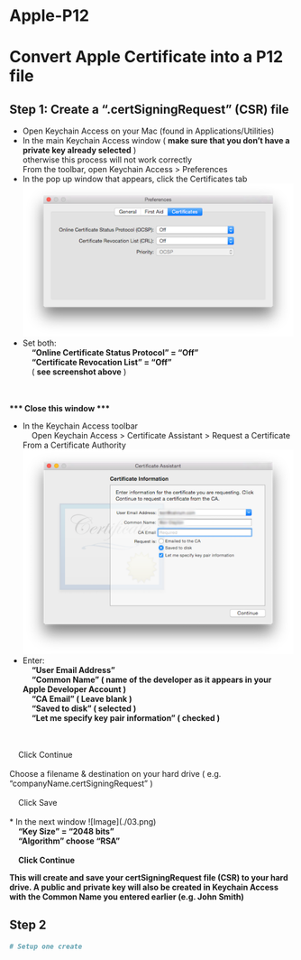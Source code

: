 # Apple-P12

# Convert Apple Certificate into a P12 file

## Step 1: Create a “.certSigningRequest” (CSR) file
* Open Keychain Access on your Mac (found in Applications/Utilities)
* In the main Keychain Access window ( <b>make sure that you don’t have a private key already selected</b> ) 
<br>otherwise this process will not work correctly
<br>From the toolbar, open Keychain Access > Preferences
* In the pop up window that appears, click the Certificates tab
![Image](./01.png)
* Set both: 
<br>&nbsp;&nbsp;&nbsp;&nbsp;<b>“Online Certificate Status Protocol” = “Off”</b>
<br>&nbsp;&nbsp;&nbsp;&nbsp;<b>“Certificate Revocation List” = “Off”</b>
<br>&nbsp;&nbsp;&nbsp;&nbsp;( <b>see screenshot above</b> )
<br>
<br>
<b>*** Close this window ***</b>

* In the Keychain Access toolbar
<br>&nbsp;&nbsp;&nbsp;&nbsp;Open Keychain Access > Certificate Assistant > Request a Certificate From a Certificate Authority
![Image](./02.png)
* Enter:
<br>&nbsp;&nbsp;&nbsp;&nbsp;<b>“User Email Address”</b>
<br>&nbsp;&nbsp;&nbsp;&nbsp;<b>“Common Name” ( name of the developer as it appears in your Apple Developer Account )</b>
<br>&nbsp;&nbsp;&nbsp;&nbsp;<b>“CA Email” ( Leave blank )</b>
<br>&nbsp;&nbsp;&nbsp;&nbsp;<b>“Saved to disk” ( selected )</b>
<br>&nbsp;&nbsp;&nbsp;&nbsp;<b>“Let me specify key pair information” ( checked )</b>
<br>
<br>&nbsp;&nbsp;&nbsp;&nbsp;Click Continue
<br>
<br>Choose a filename & destination on your hard drive ( e.g. “companyName.certSigningRequest” ) 
<br>
<br>&nbsp;&nbsp;&nbsp;&nbsp;Click Save
<br>
<br>
* In the next window
![Image](./03.png)
<br>&nbsp;&nbsp;&nbsp;&nbsp;<b>“Key Size” = “2048 bits”</b>
<br>&nbsp;&nbsp;&nbsp;&nbsp;<b>“Algorithm” choose “RSA”</b>
<br>
<br>&nbsp;&nbsp;&nbsp;&nbsp;<b>Click Continue


This will create and save your certSigningRequest file (CSR) to your hard drive. 
A public and private key will also be created in Keychain Access with the Common Name you entered earlier (e.g. John Smith)



## Step 2

```bash
# Setup one create 
